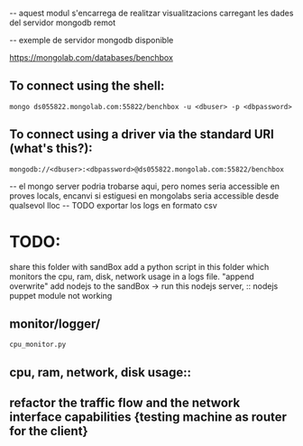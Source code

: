 -- aquest modul s'encarrega de realitzar visualitzacions carregant les dades del servidor mongodb remot


-- exemple de servidor mongodb disponible

https://mongolab.com/databases/benchbox

## To connect using the shell:
	mongo ds055822.mongolab.com:55822/benchbox -u <dbuser> -p <dbpassword>
## To connect using a driver via the standard URI (what's this?):
    mongodb://<dbuser>:<dbpassword>@ds055822.mongolab.com:55822/benchbox


-- el mongo server podria trobarse aqui, pero nomes seria accessible en proves locals, encanvi si estiguesi en
mongolabs seria accessible desde qualsevol lloc
-- TODO exportar los logs en formato csv



# TODO:

share this folder with sandBox
add a python script in this folder which monitors the cpu, ram, disk, network usage in a logs file. "append overwrite"
add nodejs to the sandBox  -> run this nodejs server, :: nodejs puppet module not working

## monitor/logger/
	cpu_monitor.py

## cpu, ram, network, disk usage::


## refactor the traffic flow and the network interface capabilities {testing machine as router for the client}